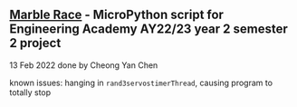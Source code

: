 ## [Marble Race](https://github.com/halfstepsharp/EA-Marble-Race/blob/main/EA13Febmain.py) - MicroPython script for Engineering Academy AY22/23 year 2 semester 2 project

13 Feb 2022
done by Cheong Yan Chen

known issues: hanging in ```rand3servostimerThread```, causing program to totally stop 

